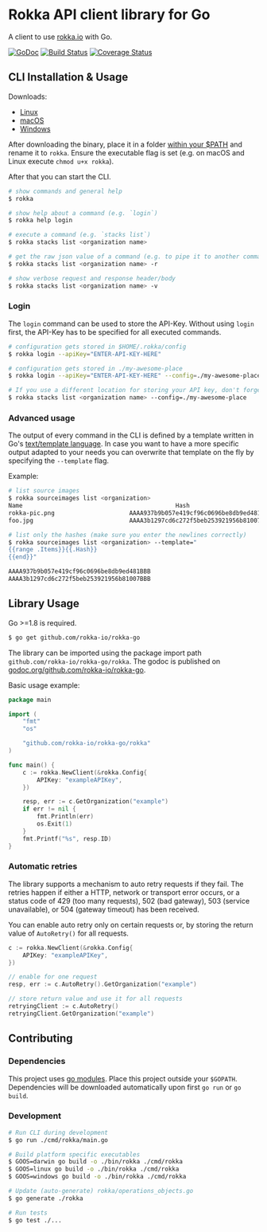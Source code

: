 # Rokka API client library for Go

A client to use [rokka.io](https://rokka.io) with Go.

[![GoDoc](https://godoc.org/github.com/rokka-io/rokka-go?status.svg)](https://godoc.org/github.com/rokka-io/rokka-go)
[![Build Status](https://travis-ci.org/rokka-io/rokka-go.svg?branch=master)](https://travis-ci.org/rokka-io/rokka-go)
[![Coverage Status](https://coveralls.io/repos/github/rokka-io/rokka-go/badge.svg?branch=master)](https://coveralls.io/github/rokka-io/rokka-go?branch=master)

## CLI Installation & Usage

Downloads:
  - [Linux](https://gitreleases.dev/gh/rokka-io/rokka-go/latest/rokka_linux.zip)
  - [macOS](https://gitreleases.dev/gh/rokka-io/rokka-go/latest/rokka_macos.zip)
  - [Windows](https://gitreleases.dev/gh/rokka-io/rokka-go/latest/rokka_windows.zip)
  
After downloading the binary, place it in a folder [within your $PATH](https://en.wikipedia.org/wiki/PATH_(variable)) and rename it to `rokka`. Ensure the executable flag is set (e.g. on macOS and Linux execute `chmod u+x rokka`).

After that you can start the CLI.

```bash
# show commands and general help
$ rokka

# show help about a command (e.g. `login`)
$ rokka help login

# execute a command (e.g. `stacks list`)
$ rokka stacks list <organization name>

# get the raw json value of a command (e.g. to pipe it to another command)
$ rokka stacks list <organization name> -r

# show verbose request and response header/body
$ rokka stacks list <organization name> -v
```

### Login

The `login` command can be used to store the API-Key. Without using `login` first, the API-Key has to be specified for all executed commands.

```bash
# configuration gets stored in $HOME/.rokka/config
$ rokka login --apiKey="ENTER-API-KEY-HERE"

# configuration gets stored in ./my-awesome-place
$ rokka login --apiKey="ENTER-API-KEY-HERE" --config=./my-awesome-place

# If you use a different location for storing your API key, don't forget to specify the config location for all executed commands
$ rokka stacks list <organization name> --config=./my-awesome-place
```

### Advanced usage

The output of every command in the CLI is defined by a template written in Go's [text/template language](https://golang.org/pkg/text/template/).
In case you want to have a more specific output adapted to your needs you can overwrite that template on the fly by specifying the `--template` flag.

Example:
```bash
# list source images
$ rokka sourceimages list <organization>
Name                                           Hash                                      Details
rokka-pic.png                     AAAA937b9b057e419cf96c0696be8db9ed481BBB  image/png, 1260x840
foo.jpg                           AAAA3b1297cd6c272f5beb253921956b81007BBB  image/jpeg, 2498x1389

# list only the hashes (make sure you enter the newlines correctly)
$ rokka sourceimages list <organization> --template="
{{range .Items}}{{.Hash}}
{{end}}"

AAAA937b9b057e419cf96c0696be8db9ed481BBB
AAAA3b1297cd6c272f5beb253921956b81007BBB
```

## Library Usage

Go >=1.8 is required.

```bash
$ go get github.com/rokka-io/rokka-go
```

The library can be imported using the package import path `github.com/rokka-io/rokka-go/rokka`.
The godoc is published on [godoc.org/github.com/rokka-io/rokka-go](https://godoc.org/github.com/rokka-io/rokka-go).

Basic usage example:

```go
package main

import (
	"fmt"
	"os"

	"github.com/rokka-io/rokka-go/rokka"
)

func main() {
	c := rokka.NewClient(&rokka.Config{
		APIKey: "exampleAPIKey",
	})

	resp, err := c.GetOrganization("example")
	if err != nil {
		fmt.Println(err)
		os.Exit(1)
	}
	fmt.Printf("%s", resp.ID)
}
```

### Automatic retries

The library supports a mechanism to auto retry requests if they fail. The retries happen
if either a HTTP, network or transport error occurs, or a status code of
429 (too many requests), 502 (bad gateway), 503 (service unavailable), or 504 (gateway timeout) has been received.

You can enable auto retry only on certain requests or, by storing the return value of `AutoRetry()` for all requests.

```go
c := rokka.NewClient(&rokka.Config{
	APIKey: "exampleAPIKey",
})

// enable for one request
resp, err := c.AutoRetry().GetOrganization("example")

// store return value and use it for all requests
retryingClient := c.AutoRetry()
retryingClient.GetOrganization("example")
```

## Contributing

### Dependencies

This project uses [go modules](https://github.com/golang/go/wiki/Modules). 
Place this project outside your `$GOPATH`. Dependencies will be downloaded automatically upon first `go run` or `go build`.

### Development

```bash
# Run CLI during development
$ go run ./cmd/rokka/main.go

# Build platform specific executables
$ GOOS=darwin go build -o ./bin/rokka ./cmd/rokka
$ GOOS=linux go build -o ./bin/rokka ./cmd/rokka
$ GOOS=windows go build -o ./bin/rokka ./cmd/rokka

# Update (auto-generate) rokka/operations_objects.go
$ go generate ./rokka

# Run tests
$ go test ./...
```
